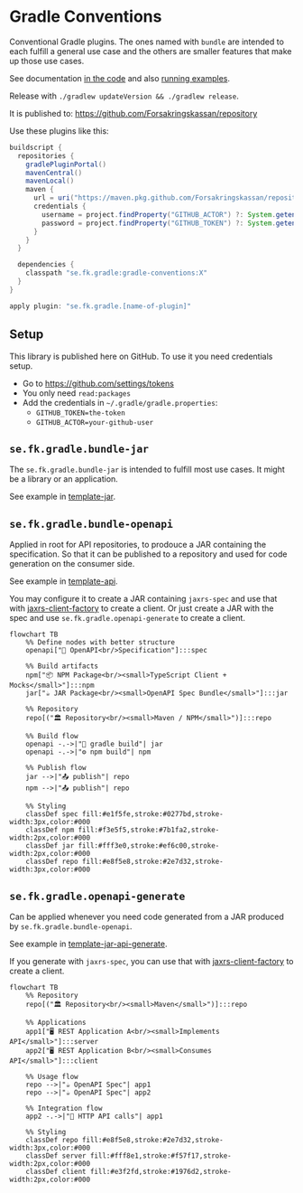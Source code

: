 # Gradle Conventions

Conventional Gradle plugins. The ones named with `bundle` are intended to each fulfill a general use case and the others are smaller features that make up those use cases.

See documentation [in the code](/src/main/groovy) and also [running examples](/examples).

Release with `./gradlew updateVersion && ./gradlew release`.

It is published to: https://github.com/Forsakringskassan/repository

Use these plugins like this:

```groovy
buildscript {
  repositories {
    gradlePluginPortal()
    mavenCentral()
    mavenLocal()
    maven {
      url = uri("https://maven.pkg.github.com/Forsakringskassan/repository")
      credentials {
        username = project.findProperty("GITHUB_ACTOR") ?: System.getenv("PACKAGES_RW_ACTOR")
        password = project.findProperty("GITHUB_TOKEN") ?: System.getenv("PACKAGES_RW_TOKEN")
      }
    }
  }

  dependencies {
    classpath "se.fk.gradle:gradle-conventions:X"
  }
}

apply plugin: "se.fk.gradle.[name-of-plugin]"
```

## Setup

This library is published here on GitHub. To use it you need credentials setup.

- Go to <https://github.com/settings/tokens>
- You only need `read:packages`
- Add the credentials in `~/.gradle/gradle.properties`:
  - `GITHUB_TOKEN=the-token`
  - `GITHUB_ACTOR=your-github-user`

## `se.fk.gradle.bundle-jar`

The `se.fk.gradle.bundle-jar` is intended to fulfill most use cases. It might be a library or an application.

See example in [template-jar](https://github.com/Forsakringskassan/template-jar).

## `se.fk.gradle.bundle-openapi`

Applied in root for API repositories, to prodouce a JAR containing the specification. So that it can be published to a repository and used for code generation on the consumer side.

See example in [template-api](https://github.com/Forsakringskassan/template-api).

You may configure it to create a JAR containing `jaxrs-spec` and use that with [jaxrs-client-factory](https://github.com/Forsakringskassan/jaxrs-client-factory) to create a client. Or just create a JAR with the spec and use `se.fk.gradle.openapi-generate` to create a client.

```mermaid
flowchart TB
    %% Define nodes with better structure
    openapi["📄 OpenAPI<br/>Specification"]:::spec
    
    %% Build artifacts
    npm["📦 NPM Package<br/><small>TypeScript Client + Mocks</small>"]:::npm
    jar["☕ JAR Package<br/><small>OpenAPI Spec Bundle</small>"]:::jar
    
    %% Repository
    repo[("🏛️ Repository<br/><small>Maven / NPM</small>")]:::repo
    
    %% Build flow
    openapi -.->|"🔨 gradle build"| jar
    openapi -.->|"⚙️ npm build"| npm
    
    %% Publish flow
    jar -->|"📤 publish"| repo
    npm -->|"📤 publish"| repo
    
    %% Styling
    classDef spec fill:#e1f5fe,stroke:#0277bd,stroke-width:3px,color:#000
    classDef npm fill:#f3e5f5,stroke:#7b1fa2,stroke-width:2px,color:#000
    classDef jar fill:#fff3e0,stroke:#ef6c00,stroke-width:2px,color:#000
    classDef repo fill:#e8f5e8,stroke:#2e7d32,stroke-width:3px,color:#000
```

## `se.fk.gradle.openapi-generate`

Can be applied whenever you need code generated from a JAR produced by `se.fk.gradle.bundle-openapi`.

See example in [template-jar-api-generate](https://github.com/Forsakringskassan/template-jar-api-generate).

If you generate with `jaxrs-spec`, you can use that with [jaxrs-client-factory](https://github.com/Forsakringskassan/jaxrs-client-factory) to create a client.

```mermaid
flowchart TB
    %% Repository
    repo[("🏛️ Repository<br/><small>Maven</small>")]:::repo
    
    %% Applications
    app1["🖥️ REST Application A<br/><small>Implements API</small>"]:::server
    app2["🖥️ REST Application B<br/><small>Consumes API</small>"]:::client

    %% Usage flow
    repo -->|"☕ OpenAPI Spec"| app1
    repo -->|"☕ OpenAPI Spec"| app2
    
    %% Integration flow
    app2 -.->|"🔗 HTTP API calls"| app1

    %% Styling
    classDef repo fill:#e8f5e8,stroke:#2e7d32,stroke-width:3px,color:#000
    classDef server fill:#fff8e1,stroke:#f57f17,stroke-width:2px,color:#000
    classDef client fill:#e3f2fd,stroke:#1976d2,stroke-width:2px,color:#000
```

